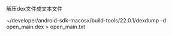 解压dex文件成文本文件

 ~/developer/android-sdk-macosx/build-tools/22.0.1/dexdump -d open_main.dex > open_main.txt